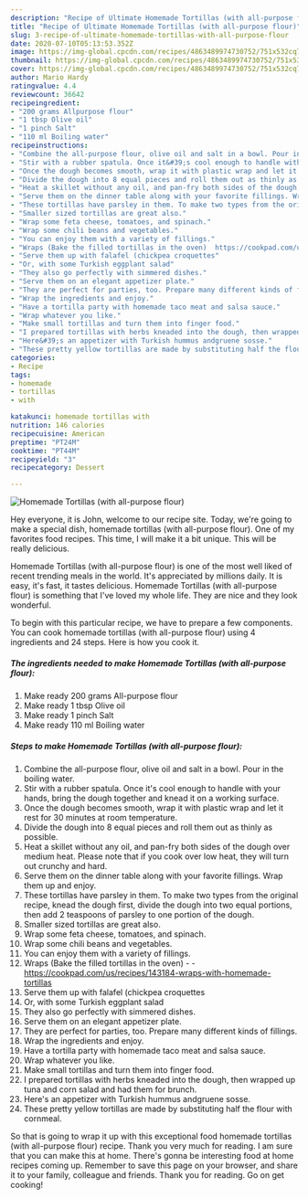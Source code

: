 ```yaml
---
description: "Recipe of Ultimate Homemade Tortillas (with all-purpose flour)"
title: "Recipe of Ultimate Homemade Tortillas (with all-purpose flour)"
slug: 3-recipe-of-ultimate-homemade-tortillas-with-all-purpose-flour
date: 2020-07-10T05:13:53.352Z
image: https://img-global.cpcdn.com/recipes/4863489974730752/751x532cq70/homemade-tortillas-with-all-purpose-flour-recipe-main-photo.jpg
thumbnail: https://img-global.cpcdn.com/recipes/4863489974730752/751x532cq70/homemade-tortillas-with-all-purpose-flour-recipe-main-photo.jpg
cover: https://img-global.cpcdn.com/recipes/4863489974730752/751x532cq70/homemade-tortillas-with-all-purpose-flour-recipe-main-photo.jpg
author: Mario Hardy
ratingvalue: 4.4
reviewcount: 36642
recipeingredient:
- "200 grams Allpurpose flour"
- "1 tbsp Olive oil"
- "1 pinch Salt"
- "110 ml Boiling water"
recipeinstructions:
- "Combine the all-purpose flour, olive oil and salt in a bowl. Pour in the boiling water."
- "Stir with a rubber spatula. Once it&#39;s cool enough to handle with your hands, bring the dough together and knead it on a working surface."
- "Once the dough becomes smooth, wrap it with plastic wrap and let it rest for 30 minutes at room temperature."
- "Divide the dough into 8 equal pieces and roll them out as thinly as possible."
- "Heat a skillet without any oil, and pan-fry both sides of the dough over medium heat. Please note that if you cook over low heat, they will turn out crunchy and hard."
- "Serve them on the dinner table along with your favorite fillings. Wrap them up and enjoy."
- "These tortillas have parsley in them. To make two types from the original recipe, knead the dough first, divide the dough into two equal portions, then add 2 teaspoons of parsley to one portion of the dough."
- "Smaller sized tortillas are great also."
- "Wrap some feta cheese, tomatoes, and spinach."
- "Wrap some chili beans and vegetables."
- "You can enjoy them with a variety of fillings."
- "Wraps (Bake the filled tortillas in the oven)  https://cookpad.com/us/recipes/143184-wraps-with-homemade-tortillas"
- "Serve them up with falafel (chickpea croquettes"
- "Or, with some Turkish eggplant salad"
- "They also go perfectly with simmered dishes."
- "Serve them on an elegant appetizer plate."
- "They are perfect for parties, too. Prepare many different kinds of fillings."
- "Wrap the ingredients and enjoy."
- "Have a tortilla party with homemade taco meat and salsa sauce."
- "Wrap whatever you like."
- "Make small tortillas and turn them into finger food."
- "I prepared tortillas with herbs kneaded into the dough, then wrapped up tuna and corn salad and had them for brunch."
- "Here&#39;s an appetizer with Turkish hummus andgruene sosse."
- "These pretty yellow tortillas are made by substituting half the flour with cornmeal."
categories:
- Recipe
tags:
- homemade
- tortillas
- with

katakunci: homemade tortillas with 
nutrition: 146 calories
recipecuisine: American
preptime: "PT24M"
cooktime: "PT44M"
recipeyield: "3"
recipecategory: Dessert

---
```



![Homemade Tortillas (with all-purpose flour)](https://img-global.cpcdn.com/recipes/4863489974730752/751x532cq70/homemade-tortillas-with-all-purpose-flour-recipe-main-photo.jpg)

Hey everyone, it is John, welcome to our recipe site. Today, we're going to make a special dish, homemade tortillas (with all-purpose flour). One of my favorites food recipes. This time, I will make it a bit unique. This will be really delicious.



Homemade Tortillas (with all-purpose flour) is one of the most well liked of recent trending meals in the world. It's appreciated by millions daily. It is easy, it's fast, it tastes delicious. Homemade Tortillas (with all-purpose flour) is something that I've loved my whole life. They are nice and they look wonderful.


To begin with this particular recipe, we have to prepare a few components. You can cook homemade tortillas (with all-purpose flour) using 4 ingredients and 24 steps. Here is how you cook it.

<!--inarticleads1-->

##### The ingredients needed to make Homemade Tortillas (with all-purpose flour):

1. Make ready 200 grams All-purpose flour
1. Make ready 1 tbsp Olive oil
1. Make ready 1 pinch Salt
1. Make ready 110 ml Boiling water




<!--inarticleads2-->

##### Steps to make Homemade Tortillas (with all-purpose flour):

1. Combine the all-purpose flour, olive oil and salt in a bowl. Pour in the boiling water.
1. Stir with a rubber spatula. Once it&#39;s cool enough to handle with your hands, bring the dough together and knead it on a working surface.
1. Once the dough becomes smooth, wrap it with plastic wrap and let it rest for 30 minutes at room temperature.
1. Divide the dough into 8 equal pieces and roll them out as thinly as possible.
1. Heat a skillet without any oil, and pan-fry both sides of the dough over medium heat. Please note that if you cook over low heat, they will turn out crunchy and hard.
1. Serve them on the dinner table along with your favorite fillings. Wrap them up and enjoy.
1. These tortillas have parsley in them. To make two types from the original recipe, knead the dough first, divide the dough into two equal portions, then add 2 teaspoons of parsley to one portion of the dough.
1. Smaller sized tortillas are great also.
1. Wrap some feta cheese, tomatoes, and spinach.
1. Wrap some chili beans and vegetables.
1. You can enjoy them with a variety of fillings.
1. Wraps (Bake the filled tortillas in the oven) -  - https://cookpad.com/us/recipes/143184-wraps-with-homemade-tortillas
1. Serve them up with falafel (chickpea croquettes
1. Or, with some Turkish eggplant salad
1. They also go perfectly with simmered dishes.
1. Serve them on an elegant appetizer plate.
1. They are perfect for parties, too. Prepare many different kinds of fillings.
1. Wrap the ingredients and enjoy.
1. Have a tortilla party with homemade taco meat and salsa sauce.
1. Wrap whatever you like.
1. Make small tortillas and turn them into finger food.
1. I prepared tortillas with herbs kneaded into the dough, then wrapped up tuna and corn salad and had them for brunch.
1. Here&#39;s an appetizer with Turkish hummus andgruene sosse.
1. These pretty yellow tortillas are made by substituting half the flour with cornmeal.




So that is going to wrap it up with this exceptional food homemade tortillas (with all-purpose flour) recipe. Thank you very much for reading. I am sure that you can make this at home. There's gonna be interesting food at home recipes coming up. Remember to save this page on your browser, and share it to your family, colleague and friends. Thank you for reading. Go on get cooking!
